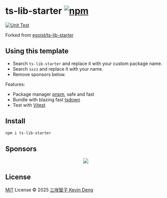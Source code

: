 # ts-lib-starter [![npm](https://img.shields.io/npm/v/ts-lib-starter.svg)](https://npmjs.com/package/ts-lib-starter)

[![Unit Test](https://github.com/sxzz/ts-lib-starter/actions/workflows/unit-test.yml/badge.svg)](https://github.com/sxzz/ts-lib-starter/actions/workflows/unit-test.yml)

<!-- Remove belows -->

Forked from [egoist/ts-lib-starter](https://github.com/egoist/ts-lib-starter)

## Using this template

- Search `ts-lib-starter` and replace it with your custom package name.
- Search `sxzz` and replace it with your name.
- Remove sponsors below.

Features:

- Package manager [pnpm](https://pnpm.js.org/), safe and fast
- Bundle with blazing fast [tsdown](https://github.com/sxzz/tsdown)
- Test with [Vitest](https://vitest.dev)

<!-- Remove aboves -->

## Install

```bash
npm i ts-lib-starter
```

## Sponsors

<p align="center">
  <a href="https://cdn.jsdelivr.net/gh/sxzz/sponsors/sponsors.svg">
    <img src='https://cdn.jsdelivr.net/gh/sxzz/sponsors/sponsors.svg'/>
  </a>
</p>

## License

[MIT](./LICENSE) License © 2025 [三咲智子 Kevin Deng](https://github.com/sxzz)
